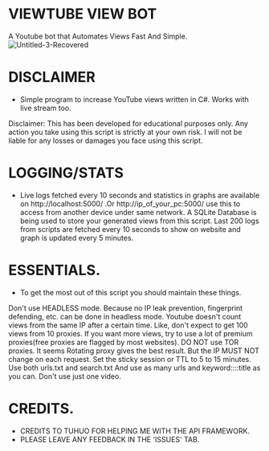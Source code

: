 # VIEWTUBE VIEW BOT 
A Youtube bot that Automates Views Fast And Simple.
![Untitled-3-Recovered](https://user-images.githubusercontent.com/79790623/213879118-821a975e-d79a-40f7-bf91-7fcbb21dddf2.png)

# DISCLAIMER 
 - Simple program to increase YouTube views written in C#. Works with live stream too.

Disclaimer: This has been developed for educational purposes only. Any action you take using this script is strictly at your own risk. I will not be liable for any losses or damages you face using this script.

# LOGGING/STATS

- Live logs fetched every 10 seconds and statistics in graphs are available on http://localhost:5000/ .Or http://ip_of_your_pc:5000/ use this to access from another device under same network. A SQLite Database is being used to store your generated views from this script. Last 200 logs from scripts are fetched every 10 seconds to show on website and graph is updated every 5 minutes.

# ESSENTIALS.
- To get the most out of this script you should maintain these things.

Don't use HEADLESS mode. Because no IP leak prevention, fingerprint defending, etc. can be done in headless mode.
Youtube doesn't count views from the same IP after a certain time. Like, don't expect to get 100 views from 10 proxies. If you want more views, try to use a lot of premium proxies(free proxies are flagged by most websites). DO NOT use TOR proxies.
It seems Rotating proxy gives the best result. But the IP MUST NOT change on each request. Set the sticky session or TTL to 5 to 15 minutes.
Use both urls.txt and search.txt
And use as many urls and keyword::::title as you can. Don't use just one video.

# CREDITS.
 - CREDITS TO TUHUO FOR HELPING ME WITH THE API FRAMEWORK.
 - PLEASE LEAVE ANY FEEDBACK IN THE 'ISSUES' TAB.
